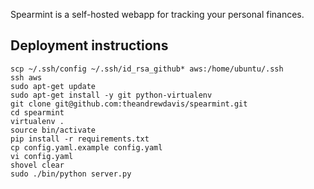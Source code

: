 Spearmint is a self-hosted webapp for tracking your personal finances.

## Deployment instructions
```
scp ~/.ssh/config ~/.ssh/id_rsa_github* aws:/home/ubuntu/.ssh
ssh aws
sudo apt-get update
sudo apt-get install -y git python-virtualenv
git clone git@github.com:theandrewdavis/spearmint.git
cd spearmint
virtualenv .
source bin/activate
pip install -r requirements.txt
cp config.yaml.example config.yaml
vi config.yaml
shovel clear
sudo ./bin/python server.py
```
